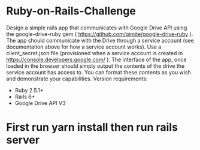 # Ruby-on-Rails-Challenge
Design a simple rails app that communicates with Google Drive API using the
google-drive-ruby gem ( https://github.com/gimite/google-drive-ruby ).
The app should communicate with the Drive through a service account (see documentation
above for how a service account works). Use a client_secret.json file (provisioned when a
service account is created in https://console.developers.google.com/ ).
The interface of the app, once loaded in the browser should simply output the contents of the
drive the service account has access to. You can format these contents as you wish and
demonstrate your capabilities.
Version requirements:
- Ruby 2.5.1+
- Rails 6+
- Google Drive API V3
# First run yarn install then run rails server 

